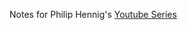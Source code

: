 Notes for Philip Hennig's [Youtube Series](https://www.youtube.com/playlist?list=PL05umP7R6ij0hPfU7Yuz8J9WXjlb3MFjm)
